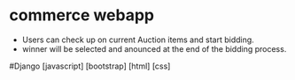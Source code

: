 # commerce webapp
+ Users can check up on current Auction items and start bidding.
+ winner will be selected and anounced at the end of the bidding process.

#Django [javascript] [bootstrap] [html] [css]
